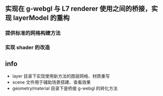 ## 实现在 g-webgl 与 L7 renderer 使用之间的桥接，实现 layerModel 的重构

### 提供标准的网格构建方法

### 实现 shader 的改造

## info

- layer 目录下实现使用新方法的图层网格、材质重写
- scene 文件用于辅助场景搭建、查看效果
- geometry/material 目录下是桥接 g-webgl 的转化方法